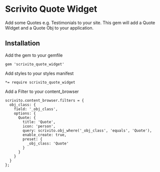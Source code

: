 # Scrivito Quote Widget

Add some Quotes e.g. Testimonials to your site.
This gem will add a Quote Widget and a Quote Obj to your application.

## Installation

Add the gem to your gemfile

    gem 'scrivito_quote_widget'

Add styles to your styles manifest

    *= require scrivito_quote_widget

Add a Filter to your content_browser

    scrivito.content_browser.filters = {
      obj_class: {
        field: '_obj_class',
        options: {
          Quote: {
            title: 'Quote',
            icon: 'person',
            query: scrivito.obj_where('_obj_class', 'equals', 'Quote'),
            enable_create: true,
            preset: {
              _obj_class: 'Quote'
            }
          }
        }
      }
    };